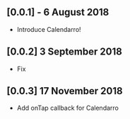 ## [0.0.1] - 6 August 2018

* Introduce Calendarro!

## [0.0.2] 3 September 2018

* Fix

## [0.0.3] 17 November 2018

* Add onTap callback for Calendarro
